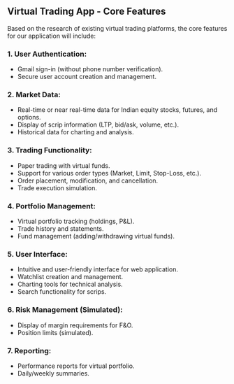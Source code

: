 ## Virtual Trading App - Core Features

Based on the research of existing virtual trading platforms, the core features for our application will include:

### 1. User Authentication:
- Gmail sign-in (without phone number verification).
- Secure user account creation and management.

### 2. Market Data:
- Real-time or near real-time data for Indian equity stocks, futures, and options.
- Display of scrip information (LTP, bid/ask, volume, etc.).
- Historical data for charting and analysis.

### 3. Trading Functionality:
- Paper trading with virtual funds.
- Support for various order types (Market, Limit, Stop-Loss, etc.).
- Order placement, modification, and cancellation.
- Trade execution simulation.

### 4. Portfolio Management:
- Virtual portfolio tracking (holdings, P&L).
- Trade history and statements.
- Fund management (adding/withdrawing virtual funds).

### 5. User Interface:
- Intuitive and user-friendly interface for web application.
- Watchlist creation and management.
- Charting tools for technical analysis.
- Search functionality for scrips.

### 6. Risk Management (Simulated):
- Display of margin requirements for F&O.
- Position limits (simulated).

### 7. Reporting:
- Performance reports for virtual portfolio.
- Daily/weekly summaries.


